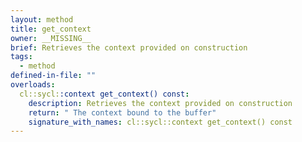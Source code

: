 ```yaml
---
layout: method
title: get_context
owner: __MISSING__
brief: Retrieves the context provided on construction
tags:
  - method
defined-in-file: ""
overloads:
  cl::sycl::context get_context() const:
    description: Retrieves the context provided on construction
    return: " The context bound to the buffer"
    signature_with_names: cl::sycl::context get_context() const
---
```

